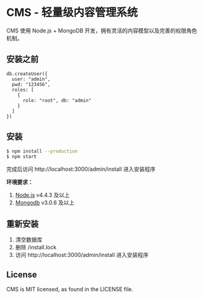 # CMS - 轻量级内容管理系统

CMS 使用 Node.js + MongoDB 开发，拥有灵活的内容模型以及完善的权限角色机制。

## 安装之前

```
db.createUser({
  user: "admin",
  pwd: "123456",
  roles: [
    {
      role: "root", db: "admin"
    }
  ]
})
```

## 安装

```bash
$ npm install --production
$ npm start
```

完成后访问 http://localhost:3000/admin/install 进入安装程序

**环境要求：**

1. [Node.js](https://www.nodejs.org) v4.4.3 及以上
2. [Mongodb](https://www.mongodb.org) v3.0.6 及以上

## 重新安装
1. 清空数据库
2. 删除 /install.lock
3. 访问 http://localhost:3000/admin/install 进入安装程序

## License
CMS is MIT licensed, as found in the LICENSE file.

